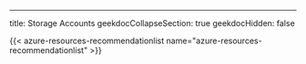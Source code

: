 ---
title: Storage Accounts
geekdocCollapseSection: true
geekdocHidden: false

{{< azure-resources-recommendationlist name="azure-resources-recommendationlist" >}}
